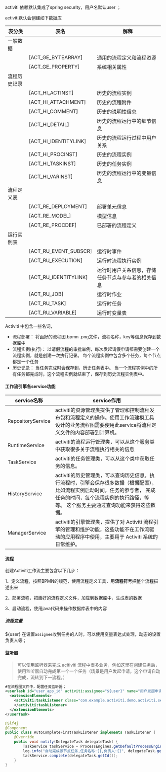 activiti 依赖默认集成了spring security，用户名默认user ；

activiti默认会创建如下数据库

| **表分类**   | **表名**              | **解释**                                           |
| ------------ | --------------------- | -------------------------------------------------- |
| 一般数据     |                       |                                                    |
|              | [ACT_GE_BYTEARRAY]    | 通用的流程定义和流程资源                           |
|              | [ACT_GE_PROPERTY]     | 系统相关属性                                       |
| 流程历史记录 |                       |                                                    |
|              | [ACT_HI_ACTINST]      | 历史的流程实例                                     |
|              | [ACT_HI_ATTACHMENT]   | 历史的流程附件                                     |
|              | [ACT_HI_COMMENT]      | 历史的说明性信息                                   |
|              | [ACT_HI_DETAIL]       | 历史的流程运行中的细节信息                         |
|              | [ACT_HI_IDENTITYLINK] | 历史的流程运行过程中用户关系                       |
|              | [ACT_HI_PROCINST]     | 历史的流程实例                                     |
|              | [ACT_HI_TASKINST]     | 历史的任务实例                                     |
|              | [ACT_HI_VARINST]      | 历史的流程运行中的变量信息                         |
| 流程定义表   |                       |                                                    |
|              | [ACT_RE_DEPLOYMENT]   | 部署单元信息                                       |
|              | [ACT_RE_MODEL]        | 模型信息                                           |
|              | [ACT_RE_PROCDEF]      | 已部署的流程定义                                   |
| 运行实例表   |                       |                                                    |
|              | [ACT_RU_EVENT_SUBSCR] | 运行时事件                                         |
|              | [ACT_RU_EXECUTION]    | 运行时流程执行实例                                 |
|              | [ACT_RU_IDENTITYLINK] | 运行时用户关系信息，存储任务节点与参与者的相关信息 |
|              | [ACT_RU_JOB]          | 运行时作业                                         |
|              | [ACT_RU_TASK]         | 运行时任务                                         |
|              | [ACT_RU_VARIABLE]     | 运行时变量表                                       |

Activiti 中包含一些名词，

- 流程部署：
    将画好的流程图.bpmn .png文件，流程名称，key等信息保存到数据库中
- 流程实例(执行)：
    以请假流程的审批举例，每次发起请假申请都需要创建一个流程实例，就是创建一次执行记录。
    每个流程实例中包含多个任务，每个节点都是一个任务
- 历史记录：
    当任务完成时会保存到，历史任务表中。
    当一个流程实例中的所有任务都完成时，这个流程实例就结束了，保存到历史流程实例表中。

#### 工作流引擎各service功能

| service名称       | service作用                                                  |
| ----------------- | ------------------------------------------------------------ |
| RepositoryService | activiti的资源管理类提供了管理和控制流程发布包和流程定义的操作。使用工作流建模工具设计的业务流程图需要使用此service将流程定义文件的内容部署到计算机。 |
| RuntimeService    | activiti的流程运行管理类，可以从这个服务类中获取很多关于流程执行相关的信息 |
| TaskService       | activiti的任务管理类，可以从这个类中获取任务的信息。         |
| HistoryService    | activiti的历史管理类，可以查询历史信息，执行流程时，引擎会保存很多数据（根据配置），比如流程实例启动时间，任务的参与者， 完成任务的时间，每个流程实例的执行路径，等等。 这个服务主要通过查询功能来获得这些数据。 |
| ManagerService    | activiti的引擎管理类，提供了对 Activiti 流程引擎的管理和维护功能，这些功能不在工作流驱动的应用程序中使用，主要用于 Activiti 系统的日常维护。 |

#### 流程

创建Activiti工作流主要包含以下几步：

1、定义流程，按照BPMN的规范，使用流程定义工具，用**流程符号**把整个流程描述出来

2、部署流程，把画好的流程定义文件，加载到数据库中，生成表的数据

3、启动流程，使用java代码来操作数据库表中的内容

##### 流程变量

${user} 在设置`assignee`收到任务的人时，可以使用变量表达式处理，动态的设置负责人等； 

#### 监听器

> 可以使用监听器来完成 acitiviti 流程中很多业务，例如这里在创建任务后，使用监听器自动完成第一个一个任务（场景是用户发起申请，这个申请自动完成，流转到下一流程。）

```xml
#在流程图文件中，配置任务监听器；
<userTask id="user_app_id" activiti:assignee="${user}" name="用户发起申请">
  <extensionElements>
    <activiti:taskListener class="com.example.activiti.demo.activiti.service.AutoCompleteFirstTaskListener" event="create">
    </activiti:taskListener>
  </extensionElements>
</userTask>
```

```java
@Slf4j
@Component
public class AutoCompleteFirstTaskListener implements TaskListener {
    @Override
    public void notify(DelegateTask delegateTask) {
        TaskService taskService = ProcessEngines.getDefaultProcessEngine().getTaskService();
        log.info("自动完成该节点任务,任务名称:{},负责人:{}", delegateTask.getName(), delegateTask.getAssignee());
        taskService.complete(delegateTask.getId());
    }
}
```

